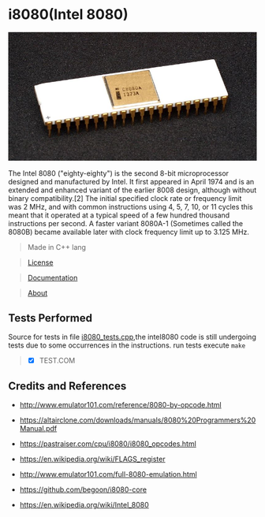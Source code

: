 # i8080(Intel 8080) 

![img](img/intel8080.jpg)

The Intel 8080 ("eighty-eighty") is the second 8-bit microprocessor designed and manufactured by Intel. It first appeared in April 1974 and is an extended and enhanced variant of the earlier 8008 design, although without binary compatibility.[2] The initial specified clock rate or frequency limit was 2 MHz, and with common instructions using 4, 5, 7, 10, or 11 cycles this meant that it operated at a typical speed of a few hundred thousand instructions per second. A faster variant 8080A-1 (Sometimes called the 8080B) became available later with clock frequency limit up to 3.125 MHz.

> Made in C++ lang

> [License](LICENSE)

> [Documentation](src/doc.md)

> [About]()

## Tests Performed

Source for tests in file [i8080_tests.cpp](src/intel8080/i8080_tests/i8080_tests.cpp),the intel8080 code is still undergoing tests due to some occurrences in the instructions. run tests execute `make` 

> - [x] TEST.COM


## Credits and References

 
 * http://www.emulator101.com/reference/8080-by-opcode.html

 * https://altairclone.com/downloads/manuals/8080%20Programmers%20Manual.pdf

 * https://pastraiser.com/cpu/i8080/i8080_opcodes.html

 * https://en.wikipedia.org/wiki/FLAGS_register

 * http://www.emulator101.com/full-8080-emulation.html

 * https://github.com/begoon/i8080-core

 * https://en.wikipedia.org/wiki/Intel_8080